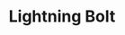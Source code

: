 ---
title: "Lightning Bolt"
permalink: /spells/lightning-bolt/
tags:
  - Spell
  - 3rd Level
  - Evocation
  - Damage
  - Lightning
available_for:
  - Sorcerer
  - Wizard
level: "3rd Level"
school: "Evocation"
area: "100 ft"
shape: "Line"
comp:
  - V
  - S
  - M
material: "a bit of fur and a rod of amber, crystal, or glass."
attack: "DEX Save"
effect: "Lightning"
description: |
  A stroke of lightning forming a line 100 feet long and 5 feet wide blasts out from you in a direction you choose. Each creature in the line must make a dexterity saving throw. A creature takes 8d6 lightning damage on a failed save, or half as much damage on a successful one.

  The lightning ignites flammable objects in the area that aren't being worn or carried.

  **At higher levels.** When you cast this spell using a spell slot of 4th level or higher, the damage increases by 1d6 for each slot level above 3rd.
excerpt: "A stroke of lightning forming a line 100 feet long and 5 feet wide blasts out from you in a direction you choose."
source: "Basic Rules"
---